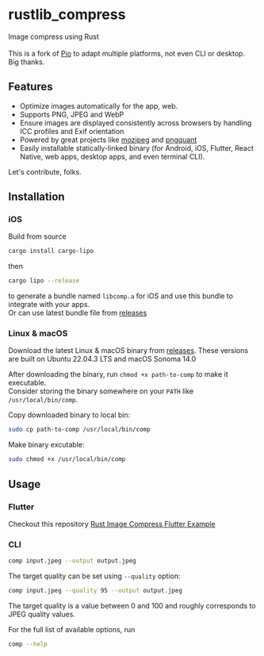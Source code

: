 # rustlib_compress
Image compress using Rust</br></br>
This is a fork of [Pio](https://github.com/siiptuo/pio) to adapt multiple platforms, not even CLI or desktop.</br>
Big thanks.

## Features

- Optimize images automatically for the app, web.
- Supports PNG, JPEG and WebP
- Ensure images are displayed consistently across browsers by handling ICC profiles and Exif orientation
- Powered by great projects like [mozjpeg](https://github.com/mozilla/mozjpeg) and [pngquant](https://pngquant.org/)
- Easily installable statically-linked binary (for Android, iOS, Flutter, React Native, web apps, desktop apps, and even terminal CLI).

Let's contribute, folks.

## Installation

### iOS
Build from source</br>
```sh
cargo install cargo-lipo
```
then
```sh
cargo lipo --release
```
to generate a bundle named `libcomp.a` for iOS and use this bundle to integrate with your apps. </br>
Or can use latest bundle file from [releases](https://github.com/nguyencse/rustlib_compress/releases) 

### Linux & macOS

Download the latest Linux & macOS binary from [releases](https://github.com/nguyencse/rustlib_compress/releases).
These versions are built on Ubuntu 22.04.3 LTS and macOS Sonoma 14.0

After downloading the binary, run `chmod +x path-to-comp` to make it executable.</br>
Consider storing the binary somewhere on your `PATH` like `/usr/local/bin/comp`.</br>

Copy downloaded binary to local bin:
```sh
sudo cp path-to-comp /usr/local/bin/comp
```
Make binary excutable:
```sh
sudo chmod +x /usr/local/bin/comp
```

## Usage

### Flutter
Checkout this repository [Rust Image Compress Flutter Example](https://github.com/nguyencse/libcomp-flutter-example)

### CLI

```sh
comp input.jpeg --output output.jpeg
```

The target quality can be set using `--quality` option:

```sh
comp input.jpeg --quality 95 --output output.jpeg
```

The target quality is a value between 0 and 100 and roughly corresponds to JPEG quality values.

For the full list of available options, run
```sh
comp --help
```
